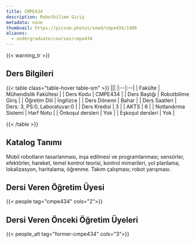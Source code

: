 ```yaml
---
title: CMPE434
description: Robotbilime Giriş
metadata: none
thumbnail: https://picsum.photos/seed/cmpe434/1400
aliases:
  - undergraduate/courses/cmpe434
---
```


{{< warning_tr >}}
## Ders Bilgileri

<!-- prettier-ignore-start -->
{{< table class="table-hover table-sm" >}}
|||
|:--|:--|
| Fakülte | Mühendislik Fakültesi |
| Ders Kodu | CMPE434 |
| Ders Başlığı | Robotbilime Giriş |
| Öğretim Dili | İngilizce |
| Ders Dönemi | Bahar |
| Ders Saatleri | Ders: 3, PS:0, Laboratuvar:0 |
| Ders Kredisi | 3 |
| AKTS | 6 |
| Notlandırma Sistemi | Harf Notu |
| Önkoşul dersleri | Yok |
| Eşkoşul dersleri | Yok |

{{< /table >}}
<!-- prettier-ignore-end -->

## Katalog Tanımı

Mobil robotların tasarlanması, inşa edilmesi ve programlanması; sensörler, efektörler, hareket, temel kontrol teorisi, kontrol mimarileri, yol planlama, lokalizasyon, haritalama, öğrenme. Takım çalışması; robot yarışması.


## Dersi Veren Öğretim Üyesi

{{< people tag="cmpe434" cols="2">}}

## Dersi Veren Önceki Öğretim Üyeleri

{{< people_alt tag="former-cmpe434" cols="3">}}